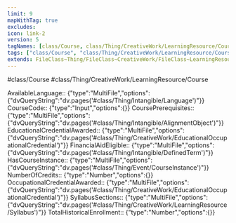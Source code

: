 ```yaml
---
limit: 9
mapWithTag: true
excludes:
icon: link-2
version: 5
tagNames: [class/Course, class/Thing/CreativeWork/LearningResource/Course, schema-org/Course]
tags: ["class/Course", "class/Thing/CreativeWork/LearningResource/Course"]
extends: FileClass~Thing/FileClass~CreativeWork/FileClass~LearningResource
---
```


#class/Course
#class/Thing/CreativeWork/LearningResource/Course

AvailableLanguage:: {"type":"MultiFile","options":{"dvQueryString":"dv.pages('#class/Thing/Intangible/Language')"}}
CourseCode:: {"type":"Input","options":{}}
CoursePrerequisites:: {"type":"MultiFile","options":{"dvQueryString":"dv.pages('#class/Thing/Intangible/AlignmentObject')"}}
EducationalCredentialAwarded:: {"type":"MultiFile","options":{"dvQueryString":"dv.pages('#class/Thing/CreativeWork/EducationalOccupationalCredential')"}}
FinancialAidEligible:: {"type":"MultiFile","options":{"dvQueryString":"dv.pages('#class/Thing/Intangible/DefinedTerm')"}}
HasCourseInstance:: {"type":"MultiFile","options":{"dvQueryString":"dv.pages('#class/Thing/Event/CourseInstance')"}}
NumberOfCredits:: {"type":"Number","options":{}}
OccupationalCredentialAwarded:: {"type":"MultiFile","options":{"dvQueryString":"dv.pages('#class/Thing/CreativeWork/EducationalOccupationalCredential')"}}
SyllabusSections:: {"type":"MultiFile","options":{"dvQueryString":"dv.pages('#class/Thing/CreativeWork/LearningResource/Syllabus')"}}
TotalHistoricalEnrollment:: {"type":"Number","options":{}}
